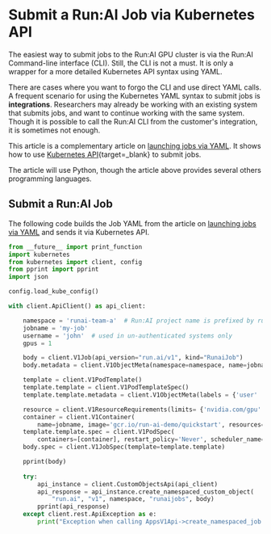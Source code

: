 # Submit a Run:AI Job via Kubernetes API

The easiest way to submit jobs to the Run:AI GPU cluster is via the Run:AI Command-line interface (CLI). Still, the CLI is not a must. It is only a wrapper for a more detailed Kubernetes API syntax using YAML. 

There are cases where you want to forgo the CLI and use direct YAML calls. A frequent scenario for using the Kubernetes YAML syntax to submit jobs is __integrations__. Researchers may already be working with an existing system that submits jobs, and want to continue working with the same system. Though it is possible to call the Run:AI CLI from the customer's integration, it is sometimes not enough.

This article is a complementary article on [launching jobs via YAML](launch-job-via-yaml.md). It shows how to use [Kubernetes API](https://kubernetes.io/docs/tasks/administer-cluster/access-cluster-api/#programmatic-access-to-the-api){target=_blank} to submit jobs. 

The article will use Python, though the article above provides several others programming languages. 

## Submit a Run:AI Job 

The following code builds the Job YAML from the article on [launching jobs via YAML](launch-job-via-yaml.md) and sends it via Kubernetes API.

``` python
from __future__ import print_function
import kubernetes
from kubernetes import client, config
from pprint import pprint
import json

config.load_kube_config()

with client.ApiClient() as api_client:

    namespace = 'runai-team-a'  # Run:AI project name is prefixed by runai-
    jobname = 'my-job'
    username = 'john'  # used in un-authenticated systems only
    gpus = 1

    body = client.V1Job(api_version="run.ai/v1", kind="RunaiJob")
    body.metadata = client.V1ObjectMeta(namespace=namespace, name=jobname)

    template = client.V1PodTemplate()
    template.template = client.V1PodTemplateSpec()
    template.template.metadata = client.V1ObjectMeta(labels = {'user' : username})

    resource = client.V1ResourceRequirements(limits= {'nvidia.com/gpu' : gpus})
    container = client.V1Container(
        name=jobname, image='gcr.io/run-ai-demo/quickstart', resources=resource)
    template.template.spec = client.V1PodSpec(
        containers=[container], restart_policy='Never', scheduler_name='runai-scheduler')
    body.spec = client.V1JobSpec(template=template.template)

    pprint(body)
 
    try:
        api_instance = client.CustomObjectsApi(api_client)
        api_response = api_instance.create_namespaced_custom_object(
            "run.ai", "v1", namespace, "runaijobs", body)
        pprint(api_response)
    except client.rest.ApiException as e:
        print("Exception when calling AppsV1Api->create_namespaced_job: %s\n" % e)
```